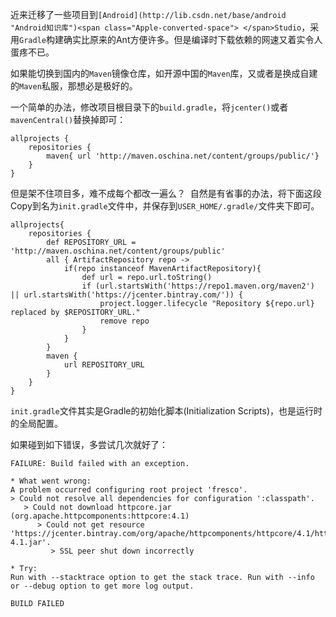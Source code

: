 

近来迁移了一些项目到`[Android](http://lib.csdn.net/base/android "Android知识库")<span class="Apple-converted-space"> </span>Studio`，采用`Gradle`构建确实比原来的Ant方便许多。但是编译时下载依赖的网速又着实令人蛋疼不已。

如果能切换到国内的`Maven`镜像仓库，如开源中国的`Maven`库，又或者是换成自建的`Maven`私服，那想必是极好的。

一个简单的办法，修改项目根目录下的`build.gradle`，将`jcenter()`或者`mavenCentral()`替换掉即可：

~~~
allprojects {
    repositories {
        maven{ url 'http://maven.oschina.net/content/groups/public/'}
    }
}
~~~

但是架不住项目多，难不成每个都改一遍么？ 
自然是有省事的办法，将下面这段Copy到名为`init.gradle`文件中，并保存到`USER_HOME/.gradle/`文件夹下即可。

~~~
allprojects{
    repositories {
        def REPOSITORY_URL = 'http://maven.oschina.net/content/groups/public'
        all { ArtifactRepository repo ->
            if(repo instanceof MavenArtifactRepository){
                def url = repo.url.toString()
                if (url.startsWith('https://repo1.maven.org/maven2') || url.startsWith('https://jcenter.bintray.com/')) {
                    project.logger.lifecycle "Repository ${repo.url} replaced by $REPOSITORY_URL."
                    remove repo
                }
            }
        }
        maven {
            url REPOSITORY_URL
        }
    }
}
~~~

`init.gradle`文件其实是Gradle的初始化脚本(Initialization Scripts)，也是运行时的全局配置。

如果碰到如下错误，多尝试几次就好了：

~~~
FAILURE: Build failed with an exception.

* What went wrong:
A problem occurred configuring root project 'fresco'.
> Could not resolve all dependencies for configuration ':classpath'.
   > Could not download httpcore.jar (org.apache.httpcomponents:httpcore:4.1)
      > Could not get resource 'https://jcenter.bintray.com/org/apache/httpcomponents/httpcore/4.1/httpcore-4.1.jar'.
         > SSL peer shut down incorrectly

* Try:
Run with --stacktrace option to get the stack trace. Run with --info or --debug option to get more log output.

BUILD FAILED
~~~

